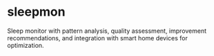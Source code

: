 # sleepmon

Sleep monitor with pattern analysis, quality assessment, improvement recommendations, and integration with smart home devices for optimization.
